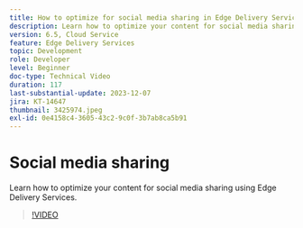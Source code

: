 ```yaml
---
title: How to optimize for social media sharing in Edge Delivery Services
description: Learn how to optimize your content for social media sharing using Edge Delivery Services.
version: 6.5, Cloud Service
feature: Edge Delivery Services
topic: Development
role: Developer
level: Beginner
doc-type: Technical Video
duration: 117
last-substantial-update: 2023-12-07
jira: KT-14647
thumbnail: 3425974.jpeg
exl-id: 0e4158c4-3605-43c2-9c0f-3b7ab8ca5b91
---
```

# Social media sharing

Learn how to optimize your content for social media sharing using Edge Delivery Services.

>[!VIDEO](https://video.tv.adobe.com/v/3425974/?learn=on)
